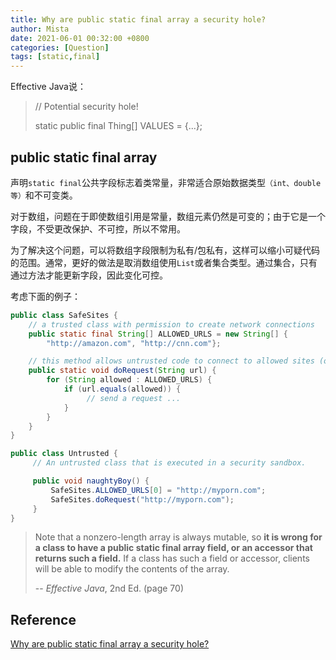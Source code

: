 ```yaml
---
title: Why are public static final array a security hole?
author: Mista
date: 2021-06-01 00:32:00 +0800
categories: [Question]
tags: [static,final]
---
```


Effective Java说：

> // Potential security hole!
>
> static public final Thing[] VALUES = {...};

## public static final array

声明`static final`公共字段标志着类常量，非常适合原始数据类型`（int、double等）`和不可变类。

对于数组，问题在于即使数组引用是常量，数组元素仍然是可变的；由于它是一个字段，不受更改保护、不可控，所以不常用。

为了解决这个问题，可以将数组字段限制为私有/包私有，这样可以缩小可疑代码的范围。通常，更好的做法是取消数组使用`List`或者集合类型。通过集合，只有通过方法才能更新字段，因此变化可控。

考虑下面的例子：

```Java
public class SafeSites {
    // a trusted class with permission to create network connections
    public static final String[] ALLOWED_URLS = new String[] {
        "http://amazon.com", "http://cnn.com"};

    // this method allows untrusted code to connect to allowed sites (only)
    public static void doRequest(String url) {
        for (String allowed : ALLOWED_URLS) {
            if (url.equals(allowed)) {
                 // send a request ...
            }
        }
    }
}

public class Untrusted {
     // An untrusted class that is executed in a security sandbox.

     public void naughtyBoy() {
         SafeSites.ALLOWED_URLS[0] = "http://myporn.com";
         SafeSites.doRequest("http://myporn.com");
     }
}
```



>Note that a nonzero-length array is always mutable, so **it is wrong for a class to have a public static final array field, or an accessor that returns such a field.** If a class has such a field or accessor, clients will be able to modify the contents of the array.
>
>-- *Effective Java*, 2nd Ed. (page 70)

## Reference

[Why are public static final array a security hole?](https://stackoverflow.com/questions/2842169/why-are-public-static-final-array-a-security-hole/2842175)

